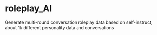# roleplay_AI
Generate multi-round conversation roleplay data based on self-instruct, about 1k different personality data and conversations
